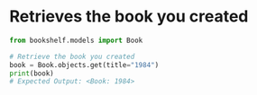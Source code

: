 # Retrieves the book you created
```python
from bookshelf.models import Book

# Retrieve the book you created
book = Book.objects.get(title="1984")
print(book)
# Expected Output: <Book: 1984>
